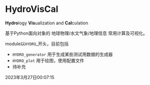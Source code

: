 # HydroVisCal

**Hydro**logy **Vis**ualization and **Cal**culation

基于Python面向对象的 地球物理/水文气象/地理信息 常用计算及可视化。

module以``HYDRO``_开头，目前包括

- `HYDRO_generator` 用于生成某些测试用数据的生成器
- `HYDRO_plot` 用于绘图，使用配置文件
- 待补充

2023年3月27日00:07:15
